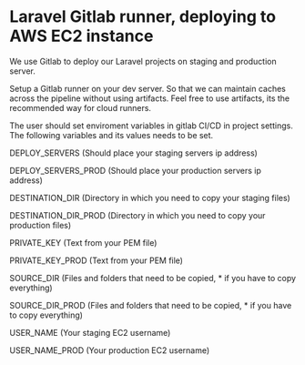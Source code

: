 # Laravel Gitlab runner, deploying to AWS EC2 instance
We use Gitlab to deploy our Laravel projects on staging and production server.

Setup a Gitlab runner on your dev server. So that we can maintain caches across the pipeline without using artifacts. Feel free to use artifacts, its the recommended way for cloud runners.

The user should set enviroment variables in gitlab CI/CD in project settings.
The following variables and its values needs to be set.

DEPLOY_SERVERS (Should place your staging servers ip address)

DEPLOY_SERVERS_PROD (Should place your production servers ip address)

DESTINATION_DIR (Directory in which you need to copy your staging files)

DESTINATION_DIR_PROD (Directory in which you need to copy your production files)

PRIVATE_KEY (Text from your PEM file)

PRIVATE_KEY_PROD (Text from your PEM file)

SOURCE_DIR (Files and folders that need to be copied, * if you have to copy everything)

SOURCE_DIR_PROD (Files and folders that need to be copied, * if you have to copy everything)

USER_NAME (Your staging EC2 username)

USER_NAME_PROD (Your production EC2 username)
